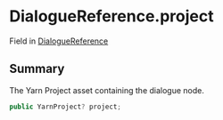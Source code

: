 # DialogueReference.project

Field in [DialogueReference](/docs/api/csharp/yarn.unity.dialoguereference.md)

## Summary


The Yarn Project asset containing the dialogue node.


```csharp
public YarnProject? project;
```

